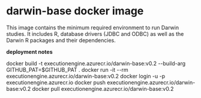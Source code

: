 # darwin-base docker image

This image contains the minimum required environment to run Darwin studies.
It includes R, database drivers (JDBC and ODBC) as well as the Darwin R packages and their dependencies.

**deployment notes**

docker build -t executionengine.azurecr.io/darwin-base:v0.2 --build-arg GITHUB_PAT=$GITHUB_PAT  .
docker run -it --rm executionengine.azurecr.io/darwin-base:v0.2
docker login -u <user> -p <password> executionengine.azurecr.io
docker push executionengine.azurecr.io/darwin-base:v0.2
docker pull executionengine.azurecr.io/darwin-base:v0.2


